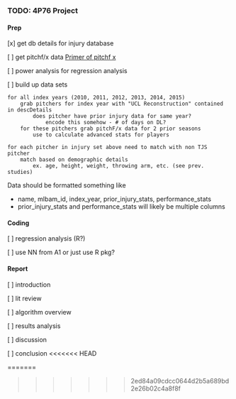 ### TODO: 4P76 Project

#### Prep

[x] get db details for injury database

[ ] get pitchf/x data
[Primer of pitchf x](https://fastballs.wordpress.com/2010/04/18/a-pitchfx-primer/)

[ ] power analysis for regression analysis

[ ] build up data sets

    for all index years (2010, 2011, 2012, 2013, 2014, 2015)
	    grab pitchers for index year with "UCL Reconstruction" contained in descDetails
	    	does pitcher have prior injury data for same year?
	    		encode this somehow - # of days on DL?
	    for these pitchers grab pitchF/x data for 2 prior seasons
	    	use to calculate advanced stats for players

	for each pitcher in injury set above need to match with non TJS pitcher
		match based on demographic details
			ex. age, height, weight, throwing arm, etc. (see prev. studies)

Data should be formatted something like

* name, mlbam_id, index_year, prior_injury_stats, performance_stats
* prior_injury_stats and performance_stats will likely be multiple columns

#### Coding

[ ] regression analysis (R?)

[ ] use NN from A1 or just use R pkg?

#### Report

[ ] introduction

[ ] lit review

[ ] algorithm overview

[ ] results analysis

[ ] discussion

[ ] conclusion
<<<<<<< HEAD

=======
>>>>>>> 2ed84a09cdcc0644d2b5a689bd2e26b02c4a8f8f
